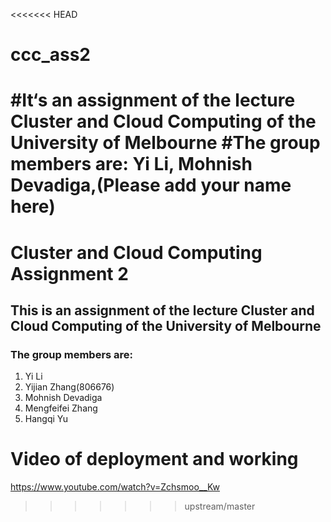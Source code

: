 <<<<<<< HEAD
# ccc_ass2
#It‘s an assignment of the lecture Cluster and Cloud Computing of the University of Melbourne
#The group members are: Yi Li, Mohnish Devadiga,(Please add your name here)
=======
# Cluster and Cloud Computing Assignment 2
## This is an assignment of the lecture Cluster and Cloud Computing of the University of Melbourne
### The group members are: 
1. Yi Li
2. Yijian Zhang(806676) 
3. Mohnish Devadiga 
4. Mengfeifei Zhang
5. Hangqi Yu

# Video of deployment and working
<https://www.youtube.com/watch?v=Zchsmoo__Kw>
>>>>>>> upstream/master

